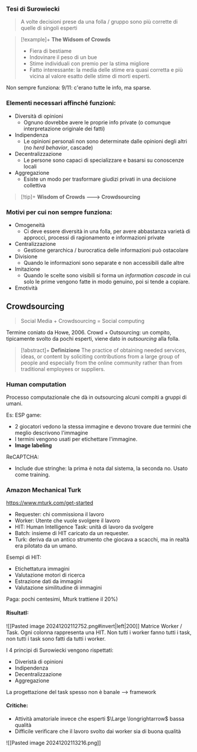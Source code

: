  
### Tesi di Surowiecki 
> A volte decisioni prese da una folla / gruppo sono più corrette di quelle di singoli esperti

> [!example]+  **The Widsom of Crowds** 
 > - Fiera di bestiame
 > - Indovinare il peso di un bue
 > - Stime individuali con premio per la stima migliore
 > - Fatto interessante: la media delle stime era quasi corretta e più vicina al valore esatto delle stime di morti esperti. 
 
Non sempre funziona:
9/11: c'erano tutte le info, ma sparse.

###  Elementi necessari affinché **funzioni**: 

- Diversità di opinioni
	- Ognuno dovrebbe avere le proprie info private (o comunque interpretazione originale dei fatti)
- Indipendenza
	- Le opinioni personali non sono determinate dalle opinioni degli altri (no *herd behavior*, cascade)
- Decentralizzazione
	- Le persone sono capaci di specializzare e basarsi su conoscenze locali 
- Aggregazione
	- Esiste un modo per trasformare giudizi privati in una decisione collettiva

> [!tip]+  **Wisdom of Crowds --->  Crowdsourcing** 

### Motivi per cui non sempre funziona: 

- Omogeneità 
	- Ci deve essere diversità in una folla, per avere abbastanza varietà di approcci, processi di ragionamento e informazioni private
- Centralizzazione
	- Gestione gerarchica / burocratica delle informazioni può ostacolare
- Divisione
	- Quando le informazioni sono separate e non accessibili dalle altre
- Imitazione
	- Quando le scelte sono visibili si forma un *information cascade* in cui solo le prime vengono fatte in modo genuino, poi si tende a copiare. 
- Emotività 


## Crowdsourcing

> Social Media + Crowdsourcing = Social computing

Termine coniato da Howe, 2006. Crowd + Outsourcing: un compito, tipicamente svolto da pochi esperti, viene dato in *outsourcing* alla folla. 

> [!abstract]+  **Definizione** 
 > The practice of obtaining needed services, ideas, or content by soliciting contributions from a large group of people and especially from the online community rather than from traditional employees or suppliers. 
 

### Human computation
Processo computazionale che dà in outsourcing alcuni compiti a gruppi di umani. 

Es: ESP game: 
- 2 giocatori vedono la stessa immagine e devono trovare due termini che meglio descrivono l'immagine
- I termini vengono usati per etichettare l'immagine. 
- **Image labeling**

ReCAPTCHA: 
- Include due stringhe: la prima è nota dal sistema, la seconda no. Usato come training. 

### Amazon Mechanical Turk 
https://www.mturk.com/get-started

- Requester: chi commissiona il lavoro
- Worker: Utente che vuole svolgere il lavoro 
- HIT: Human Intelligence Task: unità di lavoro da svolgere
- Batch: insieme di HIT caricato da un requester. 
- Turk: deriva da un antico strumento che giocava a scacchi, ma in realtà era pilotato da un umano. 

Esempi di HIT: 
- Etichettatura immagini
- Valutazione motori di ricerca 
- Estrazione dati da immagini 
- Valutazione similitudine di immagini

Paga: pochi centesimi, Mturk trattiene il 20%)

#### RisultatI: 
![[Pasted image 20241202112752.png#invert|left|200]]
Matrice Worker / Task. Ogni colonna rappresenta una HIT. Non tutti i worker fanno tutti i task, non tutti i task sono fatti da tutti i worker. 


I 4 principi di Surowiecki vengono rispettati: 
- Diveristà di opinioni
- Indipendenza
- Decentralizzazione
- Aggregazione

La progettazione del task spesso non è banale --> framework 

#### Critiche: 
- Attività amatoriale invece che esperti $\Large \longrightarrow$ bassa qualità 
- Difficile verificare che il lavoro svolto dai worker sia di buona qualità 

![[Pasted image 20241202113216.png]]
